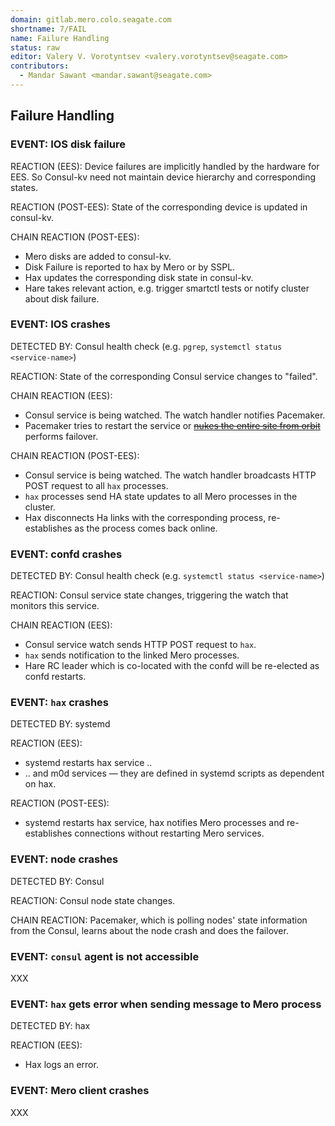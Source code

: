 ```yaml
---
domain: gitlab.mero.colo.seagate.com
shortname: 7/FAIL
name: Failure Handling
status: raw
editor: Valery V. Vorotyntsev <valery.vorotyntsev@seagate.com>
contributors:
  - Mandar Sawant <mandar.sawant@seagate.com>
---
```


## Failure Handling

### EVENT: IOS disk failure

REACTION (EES):
Device failures are implicitly handled by the hardware for EES. So Consul-kv need not
maintain device hierarchy and corresponding states.

REACTION (POST-EES): State of the corresponding device is updated in consul-kv.

CHAIN REACTION (POST-EES):
- Mero disks are added to consul-kv.
- Disk Failure is reported to hax by Mero or by SSPL.
- Hax updates the corresponding disk state in consul-kv.
- Hare takes relevant action, e.g. trigger smartctl tests or notify cluster about disk failure.

### EVENT: IOS crashes

DETECTED BY: Consul health check (e.g. `pgrep`,
`systemctl status <service-name>`)

REACTION: State of the corresponding Consul service changes to "failed".

CHAIN REACTION (EES):
- Consul service is being watched.  The watch handler notifies Pacemaker.
- Pacemaker tries to restart the service or
  [~~nukes the entire site from orbit~~](https://www.youtube.com/watch?v=aCbfMkh940Q)
  performs failover.

CHAIN REACTION (POST-EES):
- Consul service is being watched.  The watch handler broadcasts
  HTTP POST request to all `hax` processes.
- `hax` processes send HA state updates to all Mero processes in the cluster.
- Hax disconnects Ha links with the corresponding process, re-establishes as
  the process comes back online.

### EVENT: confd crashes

DETECTED BY: Consul health check (e.g. `systemctl status <service-name>`)

REACTION: Consul service state changes, triggering the watch that
monitors this service.

CHAIN REACTION (EES):
- Consul service watch sends HTTP POST request to `hax`.
- `hax` sends notification to the linked Mero processes.
- Hare RC leader which is co-located with the confd will be re-elected
  as confd restarts.

### EVENT: `hax` crashes

DETECTED BY: systemd

REACTION (EES):
- systemd restarts hax service ..
- .. and m0d services &mdash; they are defined in systemd scripts as
  dependent on hax.

REACTION (POST-EES):
- systemd restarts hax service, hax notifies Mero processes and re-establishes
  connections without restarting Mero services.

### EVENT: node crashes

DETECTED BY: Consul

REACTION: Consul node state changes.

CHAIN REACTION: Pacemaker, which is polling nodes' state information from the Consul,
learns about the node crash and does the failover.

### EVENT: `consul` agent is not accessible

XXX

### EVENT: `hax` gets error when sending message to Mero process

DETECTED BY: hax

REACTION (EES):
- Hax logs an error.

### EVENT: Mero client crashes

XXX
